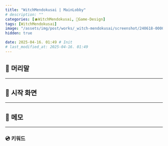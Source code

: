 ```yaml
---
title: "WitchMendokusai | MainLobby"
# description: ""
categories: [🫐WitchMendokusai, 🥑Game-Design]
tags: [WitchMendokusai]
image: "/assets/img/post/works/_witch-mendokusai/screenshot/240618-000000.png"
hidden: true

date: 2025-04-16. 01:49 # Init
# last_modified_at: 2025-04-16. 01:49
---
```


## 📀 머리말

---

## 📀 시작 화면

---

## 📀 메모

---

### 💿 키워드
